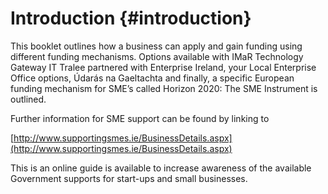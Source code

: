 # Introduction {#introduction}

This booklet outlines how a business can apply and gain funding using different funding mechanisms. Options available with IMaR Technology Gateway IT Tralee partnered with Enterprise Ireland, your Local Enterprise Office options, Údarás na Gaeltachta and finally, a specific European funding mechanism for SME’s called Horizon 2020: The SME Instrument is outlined.

Further information for SME support can be found by linking to

[http://www.supportingsmes.ie/BusinessDetails.aspx](http://www.supportingsmes.ie/BusinessDetails.aspx)

This is an online guide is available to increase awareness of the available Government supports for start-ups and small businesses.